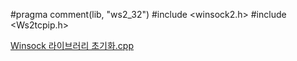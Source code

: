 #pragma comment(lib, "ws2_32")
#include <winsock2.h>
#include <Ws2tcpip.h>

[Winsock 라이브러리 초기화.cpp](https://github.com/kksoo0131/Study/blob/main/IOCP/Winsock/Winsock%20%EB%9D%BC%EC%9D%B4%EB%B8%8C%EB%9F%AC%EB%A6%AC%20%EC%B4%88%EA%B8%B0%ED%99%94.cpp)
